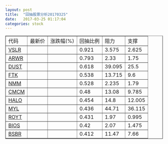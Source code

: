 ```yaml
---
layout: post
title:  "回抽股票分析20170325"
date:   2017-03-25 01:17:04
categories: stock
---
```

<script type="text/javascript">
var stockList = []
stockList.push('gb_vslr');
stockList.push('gb_arwr');
stockList.push('gb_dust');
stockList.push('gb_ftk');
stockList.push('gb_nmm');
stockList.push('gb_cmcm');
stockList.push('gb_halo');
stockList.push('gb_myl');
stockList.push('gb_royt');
stockList.push('gb_bios');
stockList.push('gb_bsbr');
</script>
<table border="1">
 <tr>
 <td>代码</td>
 <td>最新价</td>
 <td>涨跌幅(%)</td>
 <td>回抽比例</td>
 <td>阻力</td>
 <td>支撑</td>
</tr>
  <tr id="vslr">
  <td><a href="http://stock.finance.sina.com.cn/usstock/quotes/VSLR.html" target="_blank">VSLR</a></td><td></td><td></td><td>0.921</td><td>3.575</td><td>2.625</td></tr>
  <tr id="arwr">
  <td><a href="http://stock.finance.sina.com.cn/usstock/quotes/ARWR.html" target="_blank">ARWR</a></td><td></td><td></td><td>0.793</td><td>2.33</td><td>1.75</td></tr>
  <tr id="dust">
  <td><a href="http://stock.finance.sina.com.cn/usstock/quotes/DUST.html" target="_blank">DUST</a></td><td></td><td></td><td>0.618</td><td>39.095</td><td>25.5</td></tr>
  <tr id="ftk">
  <td><a href="http://stock.finance.sina.com.cn/usstock/quotes/FTK.html" target="_blank">FTK</a></td><td></td><td></td><td>0.538</td><td>13.715</td><td>9.6</td></tr>
  <tr id="nmm">
  <td><a href="http://stock.finance.sina.com.cn/usstock/quotes/NMM.html" target="_blank">NMM</a></td><td></td><td></td><td>0.528</td><td>2.235</td><td>1.79</td></tr>
  <tr id="cmcm">
  <td><a href="http://stock.finance.sina.com.cn/usstock/quotes/CMCM.html" target="_blank">CMCM</a></td><td></td><td></td><td>0.48</td><td>13.08</td><td>9.785</td></tr>
  <tr id="halo">
  <td><a href="http://stock.finance.sina.com.cn/usstock/quotes/HALO.html" target="_blank">HALO</a></td><td></td><td></td><td>0.454</td><td>14.8</td><td>12.005</td></tr>
  <tr id="myl">
  <td><a href="http://stock.finance.sina.com.cn/usstock/quotes/MYL.html" target="_blank">MYL</a></td><td></td><td></td><td>0.436</td><td>44.71</td><td>36.115</td></tr>
  <tr id="royt">
  <td><a href="http://stock.finance.sina.com.cn/usstock/quotes/ROYT.html" target="_blank">ROYT</a></td><td></td><td></td><td>0.431</td><td>1.97</td><td>0.995</td></tr>
  <tr id="bios">
  <td><a href="http://stock.finance.sina.com.cn/usstock/quotes/BIOS.html" target="_blank">BIOS</a></td><td></td><td></td><td>0.42</td><td>2.07</td><td>1.475</td></tr>
  <tr id="bsbr">
  <td><a href="http://stock.finance.sina.com.cn/usstock/quotes/BSBR.html" target="_blank">BSBR</a></td><td></td><td></td><td>0.412</td><td>11.47</td><td>7.66</td></tr>
</table>
